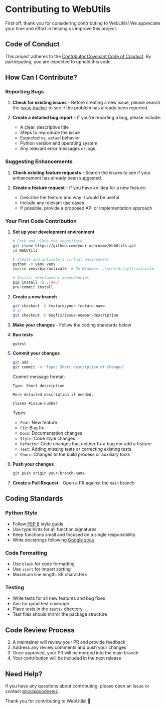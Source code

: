 # Contributing to WebUtils

First off, thank you for considering contributing to WebUtils! We appreciate your time and effort in helping us improve this project.

## Code of Conduct

This project adheres to the [Contributor Covenant Code of Conduct](CODE_OF_CONDUCT.md). By participating, you are expected to uphold this code.

## How Can I Contribute?

### Reporting Bugs

1. **Check for existing issues** - Before creating a new issue, please search the [issue tracker](https://github.com/louisgoodnews/WebUtils/issues) to see if the problem has already been reported.

2. **Create a detailed bug report** - If you're reporting a bug, please include:
   - A clear, descriptive title
   - Steps to reproduce the issue
   - Expected vs. actual behavior
   - Python version and operating system
   - Any relevant error messages or logs

### Suggesting Enhancements

1. **Check existing feature requests** - Search the issues to see if your enhancement has already been suggested.

2. **Create a feature request** - If you have an idea for a new feature:
   - Describe the feature and why it would be useful
   - Include any relevant use cases
   - If possible, provide a proposed API or implementation approach

### Your First Code Contribution

1. **Set up your development environment**
   ```bash
   # Fork and clone the repository
   git clone https://github.com/your-username/WebUtils.git
   cd WebUtils
   
   # Create and activate a virtual environment
   python -m venv venv
   source venv/bin/activate  # On Windows: .\venv\Scripts\activate
   
   # Install development dependencies
   pip install -e .[dev]
   pre-commit install
   ```

2. **Create a new branch**
   ```bash
   git checkout -b feature/your-feature-name
   # or
   git checkout -b bugfix/issue-number-description
   ```

3. **Make your changes** - Follow the coding standards below

4. **Run tests**
   ```bash
   pytest
   ```

5. **Commit your changes**
   ```bash
   git add .
   git commit -m "Type: Short description of changes"
   ```

   Commit message format:
   ```
   Type: Short description
   
   More detailed description if needed.
   
   Closes #issue-number
   ```
   
   Types:
   - `Feat`: New feature
   - `Fix`: Bug fix
   - `Docs`: Documentation changes
   - `Style`: Code style changes
   - `Refactor`: Code changes that neither fix a bug nor add a feature
   - `Test`: Adding missing tests or correcting existing tests
   - `Chore`: Changes to the build process or auxiliary tools

6. **Push your changes**
   ```bash
   git push origin your-branch-name
   ```

7. **Create a Pull Request** - Open a PR against the `main` branch

## Coding Standards

### Python Style
- Follow [PEP 8](https://www.python.org/dev/peps/pep-0008/) style guide
- Use type hints for all function signatures
- Keep functions small and focused on a single responsibility
- Write docstrings following [Google style](https://google.github.io/styleguide/pyguide.html#38-comments-and-docstrings)

### Code Formatting
- Use `black` for code formatting
- Use `isort` for import sorting
- Maximum line length: 88 characters

### Testing
- Write tests for all new features and bug fixes
- Aim for good test coverage
- Place tests in the `tests/` directory
- Test files should mirror the package structure

## Code Review Process

1. A maintainer will review your PR and provide feedback
2. Address any review comments and push your changes
3. Once approved, your PR will be merged into the main branch
4. Your contribution will be included in the next release

## Need Help?

If you have any questions about contributing, please open an issue or contact [@louisgoodnews](https://github.com/louisgoodnews).

Thank you for contributing to WebUtils! 🎉

